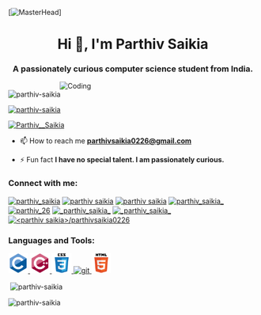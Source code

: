 [![MasterHead](https://mir-s3-cdn-cf.behance.net/project_modules/max_1200/79731568097599.5b50bca477735.jpg)]
<h1 align="center">Hi 👋, I'm Parthiv Saikia</h1>
<h3 align="center">A passionately curious computer science student from India.</h3>
<img align="right" alt="Coding" width="400" src="https://www.sithcomputers.com/wp-content/uploads/2021/02/11th-and-12th-cs-1.gif">

<p align="left"> <img src="https://komarev.com/ghpvc/?username=parthiv-saikia&label=Profile%20views&color=0e75b6&style=flat" alt="parthiv-saikia" /> </p>

<p align="left"> <a href="https://github.com/ryo-ma/github-profile-trophy"><img src="https://github-profile-trophy.vercel.app/?username=parthiv-saikia" alt="parthiv-saikia" /></a> </p>

<p align="left"> <a href="https://twitter.com/Parthiv__Saikia" target="blank"><img src="https://img.shields.io/twitter/follow/Parthiv__Saikia?logo=twitter&style=for-the-badge" alt="Parthiv__Saikia" /></a> </p>

- 📫 How to reach me **parthivsaikia0226@gmail.com**

- ⚡ Fun fact **I have no special talent. I am passionately curious.**

<h3 align="left">Connect with me:</h3>
<p align="left">
<a href="https://twitter.com/Parthiv__Saikia" target="blank"><img align="center" src="https://raw.githubusercontent.com/rahuldkjain/github-profile-readme-generator/master/src/images/icons/Social/twitter.svg" alt="parthiv_saikia" height="30" width="40" /></a>
<a href="https://in.linkedin.com/in/parthiv-saikia-a94357220" target="blank"><img align="center" src="https://raw.githubusercontent.com/rahuldkjain/github-profile-readme-generator/master/src/images/icons/Social/linked-in-alt.svg" alt="parthiv saikia" height="30" width="40" /></a>
<a href="https://www.facebook.com/profile.php?id=100075735601454" target="blank"><img align="center" src="https://raw.githubusercontent.com/rahuldkjain/github-profile-readme-generator/master/src/images/icons/Social/facebook.svg" alt="parthiv saikia" height="30" width="40" /></a>
<a href="https://instagram.com/parthiv_saikia_" target="blank"><img align="center" src="https://raw.githubusercontent.com/rahuldkjain/github-profile-readme-generator/master/src/images/icons/Social/instagram.svg" alt="parthiv_saikia_" height="30" width="40" /></a>
<a href="https://www.codechef.com/users/parthiv_26" target="blank"><img align="center" src="https://cdn.jsdelivr.net/npm/simple-icons@3.1.0/icons/codechef.svg" alt="parthiv_26" height="30" width="40" /></a>
<a href="https://codeforces.com/profile/_parthiv_saikia_" target="blank"><img align="center" src="https://raw.githubusercontent.com/rahuldkjain/github-profile-readme-generator/master/src/images/icons/Social/codeforces.svg" alt="_parthiv_saikia_" height="30" width="40" /></a>
<a href="https://www.leetcode.com/_parthiv_saikia_" target="blank"><img align="center" src="https://raw.githubusercontent.com/rahuldkjain/github-profile-readme-generator/master/src/images/icons/Social/leet-code.svg" alt="_parthiv_saikia_" height="30" width="40" /></a>
<a href="https://auth.geeksforgeeks.org/user/<parthiv saikia>/parthivsaikia0226" target="blank"><img align="center" src="https://raw.githubusercontent.com/rahuldkjain/github-profile-readme-generator/master/src/images/icons/Social/geeks-for-geeks.svg" alt="<parthiv saikia>/parthivsaikia0226" height="30" width="40" /></a>
</p>

<h3 align="left">Languages and Tools:</h3>
<p align="left"> <a href="https://www.cprogramming.com/" target="_blank" rel="noreferrer"> <img src="https://raw.githubusercontent.com/devicons/devicon/master/icons/c/c-original.svg" alt="c" width="40" height="40"/> </a> <a href="https://www.w3schools.com/cpp/" target="_blank" rel="noreferrer"> <img src="https://raw.githubusercontent.com/devicons/devicon/master/icons/cplusplus/cplusplus-original.svg" alt="cplusplus" width="40" height="40"/> </a> <a href="https://www.w3schools.com/css/" target="_blank" rel="noreferrer"> <img src="https://raw.githubusercontent.com/devicons/devicon/master/icons/css3/css3-original-wordmark.svg" alt="css3" width="40" height="40"/> </a> <a href="https://git-scm.com/" target="_blank" rel="noreferrer"> <img src="https://www.vectorlogo.zone/logos/git-scm/git-scm-icon.svg" alt="git" width="40" height="40"/> </a> <a href="https://www.w3.org/html/" target="_blank" rel="noreferrer"> <img src="https://raw.githubusercontent.com/devicons/devicon/master/icons/html5/html5-original-wordmark.svg" alt="html5" width="40" height="40"/> </a> </p>

<p>&nbsp;<img align="center" src="https://github-readme-stats.vercel.app/api?username=parthiv-saikia&show_icons=true&locale=en" alt="parthiv-saikia" /></p>

<p><img align="center" src="https://github-readme-streak-stats.herokuapp.com/?user=parthiv-saikia&" alt="parthiv-saikia" /></p>


<!---
Parthiv-Saikia/Parthiv-Saikia is a ✨ special ✨ repository because its `README.md` (this file) appears on your GitHub profile.
You can click the Preview link to take a look at your changes.
--->

